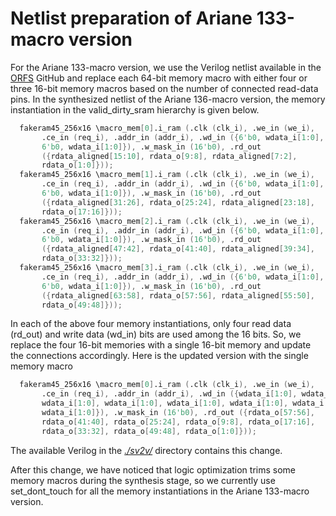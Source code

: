 # Netlist preparation of Ariane 133-macro version
For the Ariane 133-macro version, we use the Verilog netlist available in the [ORFS](https://github.com/The-OpenROAD-Project/OpenROAD-flow-scripts/tree/master/flow/designs/src/ariane) GitHub and replace each 64-bit memory macro with either four or three 16-bit memory macros based on the number of connected read-data pins. In the synthesized netlist of the Ariane 136-macro version, the memory instantiation in the valid_dirty_sram hierarchy is given below.
```Verilog
  fakeram45_256x16 \macro_mem[0].i_ram (.clk (clk_i), .we_in (we_i),
       .ce_in (req_i), .addr_in (addr_i), .wd_in ({6'b0, wdata_i[1:0],
       6'b0, wdata_i[1:0]}), .w_mask_in (16'b0), .rd_out
       ({rdata_aligned[15:10], rdata_o[9:8], rdata_aligned[7:2],
       rdata_o[1:0]}));
  fakeram45_256x16 \macro_mem[1].i_ram (.clk (clk_i), .we_in (we_i),
       .ce_in (req_i), .addr_in (addr_i), .wd_in ({6'b0, wdata_i[1:0],
       6'b0, wdata_i[1:0]}), .w_mask_in (16'b0), .rd_out
       ({rdata_aligned[31:26], rdata_o[25:24], rdata_aligned[23:18],
       rdata_o[17:16]}));
  fakeram45_256x16 \macro_mem[2].i_ram (.clk (clk_i), .we_in (we_i),
       .ce_in (req_i), .addr_in (addr_i), .wd_in ({6'b0, wdata_i[1:0],
       6'b0, wdata_i[1:0]}), .w_mask_in (16'b0), .rd_out
       ({rdata_aligned[47:42], rdata_o[41:40], rdata_aligned[39:34],
       rdata_o[33:32]}));
  fakeram45_256x16 \macro_mem[3].i_ram (.clk (clk_i), .we_in (we_i),
       .ce_in (req_i), .addr_in (addr_i), .wd_in ({6'b0, wdata_i[1:0],
       6'b0, wdata_i[1:0]}), .w_mask_in (16'b0), .rd_out
       ({rdata_aligned[63:58], rdata_o[57:56], rdata_aligned[55:50],
       rdata_o[49:48]}));
```
In each of the above four memory instantiations, only four read data (rd_out) and write data (wd_in) bits are used among the 16 bits. So, we replace the four 16-bit memories with a single 16-bit memory and update the connections accordingly. Here is the updated version with the single memory macro

```Verilog
  fakeram45_256x16 \macro_mem[0].i_ram (.clk (clk_i), .we_in (we_i),
       .ce_in (req_i), .addr_in (addr_i), .wd_in ({wdata_i[1:0], wdata_i[1:0],
       wdata_i[1:0], wdata_i[1:0], wdata_i[1:0], wdata_i[1:0], wdata_i[1:0], 
       wdata_i[1:0]}), .w_mask_in (16'b0), .rd_out ({rdata_o[57:56], 
       rdata_o[41:40], rdata_o[25:24], rdata_o[9:8], rdata_o[17:16], 
       rdata_o[33:32], rdata_o[49:48], rdata_o[1:0]}));
```
The available Verilog in the [*./sv2v/*](./sv2v/) directory contains this change.

After this change, we have noticed that logic optimization trims some memory macros during the synthesis stage, so we currently use set_dont_touch for all the memory instantiations in the Ariane 133-macro version.
